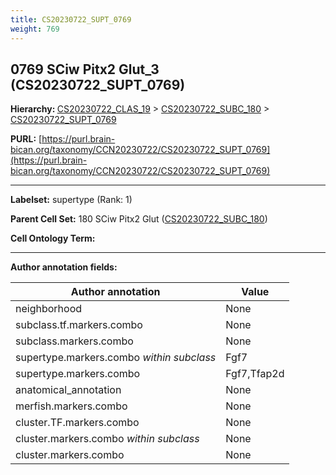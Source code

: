 ```yaml
---
title: CS20230722_SUPT_0769
weight: 769
---
```

## 0769 SCiw Pitx2 Glut_3 (CS20230722_SUPT_0769)
<b>Hierarchy: </b>
[CS20230722_CLAS_19](../CS20230722_CLAS_19) >
[CS20230722_SUBC_180](../CS20230722_SUBC_180) >
[CS20230722_SUPT_0769](../CS20230722_SUPT_0769)

**PURL:** [https://purl.brain-bican.org/taxonomy/CCN20230722/CS20230722_SUPT_0769](https://purl.brain-bican.org/taxonomy/CCN20230722/CS20230722_SUPT_0769)

---


**Labelset:** supertype (Rank: 1)

**Parent Cell Set:** 180 SCiw Pitx2 Glut ([CS20230722_SUBC_180](../CS20230722_SUBC_180))



**Cell Ontology Term:** 

[MARKER GENES.]: #


---

[TRANSFERRED ANNOTATIONS.]: #


[AUTHOR ANNOTATION FIELDS.]: #


**Author annotation fields:**

| Author annotation | Value |
|-------------------|-------|
|neighborhood|None|
|subclass.tf.markers.combo|None|
|subclass.markers.combo|None|
|supertype.markers.combo _within subclass_|Fgf7|
|supertype.markers.combo|Fgf7,Tfap2d|
|anatomical_annotation|None|
|merfish.markers.combo|None|
|cluster.TF.markers.combo|None|
|cluster.markers.combo _within subclass_|None|
|cluster.markers.combo|None|
